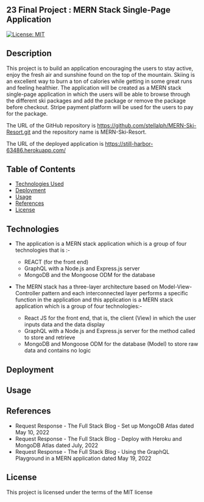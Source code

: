 ## 23 Final Project : MERN Stack Single-Page Application

[![License: MIT](https://img.shields.io/badge/License-MIT-yellow.svg)](https://opensource.org/licenses/MIT)



## Description

This project is to build an application encouraging the users to stay active, enjoy the fresh air and sunshine found on the top of the mountain. Skiing is an excellent way to burn a ton of calories while getting in some great runs and feeling healthier. The application will be created as  a MERN stack single-page application in which the users will be able to browse through the different ski packages and add the package or remove the package before checkout.  Stripe payment platform will be used for the users to pay for the package.

The URL of the GitHub repository is https://github.com/stellalph/MERN-Ski-Resort.git and the repository name is MERN-Ski-Resort.

The URL of the deployed application is https://still-harbor-63486.herokuapp.com/

## Table of Contents

- [Technologies Used](#technologies-used)
- [Deployment](#deployment)
- [Usage](#usage)
- [References](#references)
- [License](#license)

## Technologies

* The application is a MERN stack application which is a group of four technologies that is :-

    * REACT (for the front end)
    * GraphQL with a Node.js and Express.js server
    * MongoDB and the Mongoose ODM for the database

*   The MERN stack has a three-layer architecture based on Model-View-Controller pattern and each interconnected layer performs a specific function in the application and this application is a MERN stack application which is a group of four technologies:-

    * React JS for the front end, that is, the client (View) in which the user inputs data and the data display
    * GraphQL with a Node.js and Express.js server for the method called to store and retrieve
    * MongoDB and Mongoose ODM for the database (Model) to store raw data and contains no logic
    

 




## Deployment

## Usage

## References

* Request Response - The Full Stack Blog - Set up MongoDB Atlas dated May 10, 2022
* Request Response - The Full Stack Blog - Deploy with Heroku and MongoDB Atlas dated July, 2022
* Request Response - The Full Stack Blog - Using the GraphQL Playground in a MERN application dated May 19, 2022

## License

This project is licensed under the terms of the MIT license